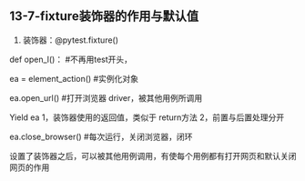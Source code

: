 ## 13-7-fixture装饰器的作用与默认值

1. 装饰器：@pytest.fixture()

def open_l()：    #不再用test开头，

ea = element_action()  #实例化对象

ea.open_url()   #打开浏览器 driver，被其他用例所调用

Yield ea  1，装饰器使用的返回值，类似于 return方法   2，前置与后置处理分开

ea.close_browser()  #每次运行，关闭浏览器，闭环

设置了装饰器之后，可以被其他用例调用，有使每个用例都有打开网页和默认关闭网页的作用
